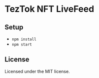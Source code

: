 # TezTok NFT LiveFeed

## Setup

* `npm install`
* `npm start`

## License

Licensed under the MIT license.